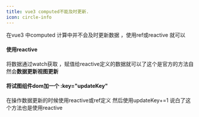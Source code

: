 ```yaml
---
title: vue3 computed不能及时更新.
icon: circle-info
---
```


在vue3 中computed 计算中并不会及时更新数据 ，使用ref或reactive 就可以

#### 使用reactive 
将数据通过watch获取 ，赋值给reactive定义的数据就可以了这个是官方的方法自然会**数据更新视图更新**

#### 将试图组件dom加一个 :key="updateKey"
在操作数据更新的时候使用reactive或ref定义 然后使用updateKey+=1 说白了这个方法也是使用reactive

